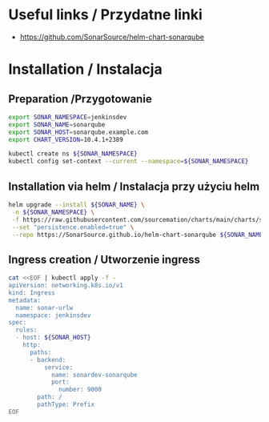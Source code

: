 # Useful links / Przydatne linki
- https://github.com/SonarSource/helm-chart-sonarqube

# Installation / Instalacja
## Preparation /Przygotowanie

```bash
export SONAR_NAMESPACE=jenkinsdev
export SONAR_NAME=sonarqube
export SONAR_HOST=sonarqube.example.com
export CHART_VERSION=10.4.1+2389

kubectl create ns ${SONAR_NAMESPACE}
kubectl config set-context --current --namespace=${SONAR_NAMESPACE}
```

## Installation via helm / Instalacja przy użyciu helm
```bash
helm upgrade --install ${SONAR_NAME} \
 -n ${SONAR_NAMESPACE} \
 -f https://raw.githubusercontent.com/sourcemation/charts/main/charts/sonarqube/10.4.1+2389/values \
 --set "persistence.enabled=true" \
 --repo https://SonarSource.github.io/helm-chart-sonarqube ${SONAR_NAME} --version ${CHART_VERSION}
```

## Ingress creation / Utworzenie ingress

```bash
cat <<EOF | kubectl apply -f - 
apiVersion: networking.k8s.io/v1
kind: Ingress
metadata:
  name: sonar-urlw
  namespace: jenkinsdev
spec:
  rules:
  - host: ${SONAR_HOST}
    http:
      paths:
      - backend:
          service:
            name: sonardev-sonarqube
            port:
              number: 9000
        path: /
        pathType: Prefix
EOF
```
